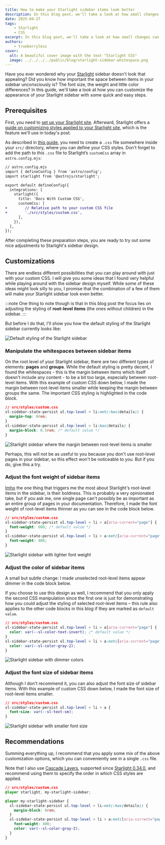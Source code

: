 ```yaml
---
title: How to make your Starlight sidebar items look better
description: In this blog post, we'll take a look at how small changes can make a big difference when it comes to whitespaces, font sizes, weights, and colors in your Starlight sidebar.
date: 2025-04-27
tags:
    - Starlight
    - CSS
excerpt: In this blog post, we'll take a look at how small changes can make a big difference when it comes to whitespaces in your Starlight sidebar.
authors:
    - trueberryless
cover:
  alt: A beautiful cover image with the text "Starlight CSS"
  image: ../../../../public/blog/starlight-sidebar-whitespace.png
---
```


Have you ever wondered why your [Starlight][starlight] sidebar doesn't look that appealing? Did you know how important the space between items in your sidebar unconsciously is? The font size, the weight and little color differences? In this guide, we'll take a look at how you can customize the appearance of your Starlight sidebar with some quick and easy steps.

## Prerequisites

First, you need to [set up your Starlight site][starlight-getting-started]. Afterward, Starlight offers a [guide on customizing styles applied to your Starlight site][starlight-css], which is the feature we'll use in today's post.

As described in [this guide][starlight-css-custom], you need to create a `.css` file somewhere inside your `src/` directory, where you can define your CSS styles. Don't forget to add the path to this `.css` file to Starlight’s `customCss` array in `astro.config.mjs`:

```diff lang="js"
// astro.config.mjs
import { defineConfig } from 'astro/config';
import starlight from '@astrojs/starlight';

export default defineConfig({
  integrations: [
    starlight({
      title: 'Docs With Custom CSS',
      customCss: [
+        // Relative path to your custom CSS file
+        './src/styles/custom.css',
      ],
    }),
  ],
});
```

After completing these preparation steps, you are ready to try out some nice adjustments to Starlight's sidebar design.

## Customizations

There are endless different possibilities that you can play around with just with your custom CSS. I will give you some ideas that I found very helpful while playing around with the sidebar design myself. While some of these ideas might look silly to you, I promise that the combination of a few of them will make your Starlight sidebar look even better.

:::note
One thing to note though is that in this blog post the focus lies on adjusting the styling of **root-level items** (the ones without children) in the sidebar.
:::

But before I do that, I'll show you how the default styling of the Starlight sidebar currently looks like:

![Default styling of the Starlight sidebar](../../../assets/sidebar-css/no-css.png)

### Manipulate the whitespaces between sidebar items

On the root level of your Starlight sidebar, there are two different types of elements: **pages** and **groups**. While the default styling is pretty decent, I found the whitespaces - this is the margin between items which itself doesn't include any content - to be a bit too large, especially between root-level items. With this example of custom CSS down below, I made the margin between root-level items smaller while keeping the margin between groups the same. The important CSS styling is highlighted in the code block.

```css {3} showLineNumbers=false
// src/styles/custom.css
sl-sidebar-state-persist ul.top-level > li:not(:has(details)) {
  margin-top: 0rem;
}
sl-sidebar-state-persist ul.top-level > li:has(details) {
  margin-block: 0.5rem; /* default value */
}
```

![Starlight sidebar where the margin between root-level items is smaller](../../../assets/sidebar-css/whitespaces.png)

Perhaps, this will not be as useful to you because you don't use root-level pages in your sidebar, so this effect won't be noticeable to you. But if you do, give this a try.

### Adjust the font weight of sidebar items

[Imho][imho] the one thing that triggers me the most about Starlight's root-level items in the sidebar, is their boldness. This is probably a very opinionated take, but if you ask me, one single page can't possibly be as important as an entire group of pages in your documentation. Therefore, I made the font weight of root-level items thinner as you can see in the code block below.

```css {6} showLineNumbers=false
// src/styles/custom.css
sl-sidebar-state-persist ul.top-level > li > a[aria-current="page"] {
  font-weight: 600; /* default value */
}
sl-sidebar-state-persist ul.top-level > li > a:not([aria-current="page"]) {
  font-weight: 400;
}
```

![Starlight sidebar with lighter font weight](../../../assets/sidebar-css/font-weight.png)

### Adjust the color of sidebar items

A small but subtle change: I made unselected root-level items appear dimmer in the code block below.

If you choose to use this design as well, I recommend that you only apply the second CSS manipulation since the first one is just for demonstrating how you could adjust the styling of selected root-level items – this rule also applies to the other code blocks in this blog if they are marked as `default value`.

```css {6} showLineNumbers=false
// src/styles/custom.css
sl-sidebar-state-persist ul.top-level > li > a[aria-current="page"] {
  color: var(--sl-color-text-invert); /* default value */
}
sl-sidebar-state-persist ul.top-level > li > a:not([aria-current="page"]) {
  color: var(--sl-color-gray-2);
}
```

![Starlight sidebar with dimmer colors](../../../assets/sidebar-css/color.png)

### Adjust the font size of sidebar items

Although I don't recommend it, you can also adjust the font size of sidebar items. With this example of custom CSS down below, I made the font size of root-level items smaller.

```css {3} showLineNumbers=false
// src/styles/custom.css
sl-sidebar-state-persist ul.top-level > li > a {
  font-size: var(--sl-text-sm);
}
```

![Starlight sidebar with smaller font size](../../../assets/sidebar-css/font-size.png)

## Recommendations

Summing everything up, I recommend that you apply some mix of the above customization options, which you can conveniently see in a single `.css` file.

Note that I also use [Cascade Layers][starlight-css-cascade-layers], supported since [Starlight 0.34.0][starlight-0-34], and recommend using them to specify the order in which CSS styles are applied.

```css showLineNumbers=false
// src/styles/custom.css
@layer starlight, my-starlight-sidebar;

@layer my-starlight-sidebar {
  sl-sidebar-state-persist ul.top-level > li:not(:has(details)) {
    margin-block: 0rem;
  }
  sl-sidebar-state-persist ul.top-level > li > a:not([aria-current="page"]) {
    font-weight: 400;
    color: var(--sl-color-gray-2);
  }
}
```

[starlight]: https://starlight.astro.build
[starlight-getting-started]: https://starlight.astro.build/getting-started/
[starlight-css]: https://starlight.astro.build/guides/css-and-tailwind/
[starlight-css-custom]: https://starlight.astro.build/guides/css-and-tailwind/#custom-css-styles
[starlight-css-cascade-layers]: https://starlight.astro.build/guides/css-and-tailwind/#cascade-layers
[starlight-0-34]: https://github.com/withastro/starlight/releases/tag/%40astrojs%2Fstarlight%400.34.0
[imho]: https://en.wiktionary.org/wiki/IMHO
